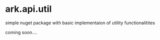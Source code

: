 # ark.api.util
 simple nuget package with basic implementaion of utility functionalitites

 coming soon....